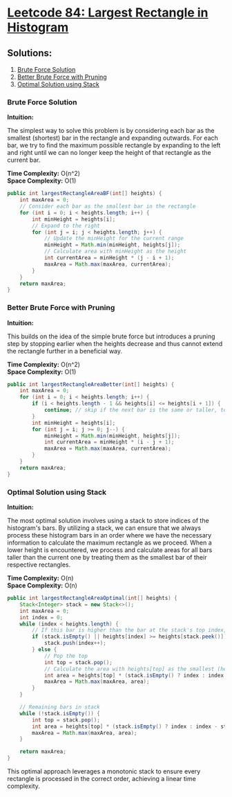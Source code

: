 # [Leetcode 84: Largest Rectangle in Histogram](https://leetcode.com/problems/largest-rectangle-in-histogram/)

## Solutions:
1. [Brute Force Solution](#brute-force-solution)
2. [Better Brute Force with Pruning](#better-brute-force-with-pruning)
3. [Optimal Solution using Stack](#optimal-solution-using-stack)

### Brute Force Solution

**Intuition:**

The simplest way to solve this problem is by considering each bar as the smallest (shortest) bar in the rectangle and expanding outwards. For each bar, we try to find the maximum possible rectangle by expanding to the left and right until we can no longer keep the height of that rectangle as the current bar.

**Time Complexity:** O(n^2)  
**Space Complexity:** O(1)

```java
public int largestRectangleAreaBF(int[] heights) {
    int maxArea = 0;
    // Consider each bar as the smallest bar in the rectangle
    for (int i = 0; i < heights.length; i++) {
        int minHeight = heights[i];
        // Expand to the right
        for (int j = i; j < heights.length; j++) {
            // Update the minHeight for the current range
            minHeight = Math.min(minHeight, heights[j]);
            // Calculate area with minHeight as the height
            int currentArea = minHeight * (j - i + 1);
            maxArea = Math.max(maxArea, currentArea);
        }
    }
    return maxArea;
}
```

### Better Brute Force with Pruning

**Intuition:**

This builds on the idea of the simple brute force but introduces a pruning step by stopping earlier when the heights decrease and thus cannot extend the rectangle further in a beneficial way.

**Time Complexity:** O(n^2)  
**Space Complexity:** O(1)

```java
public int largestRectangleAreaBetter(int[] heights) {
    int maxArea = 0;
    for (int i = 0; i < heights.length; i++) {
        if (i < heights.length - 1 && heights[i] <= heights[i + 1]) {
            continue; // skip if the next bar is the same or taller, to avoid redundancy
        }
        int minHeight = heights[i];
        for (int j = i; j >= 0; j--) {
            minHeight = Math.min(minHeight, heights[j]);
            int currentArea = minHeight * (i - j + 1);
            maxArea = Math.max(maxArea, currentArea);
        }
    }
    return maxArea;
}
```

### Optimal Solution using Stack

**Intuition:**

The most optimal solution involves using a stack to store indices of the histogram's bars. By utilizing a stack, we can ensure that we always process these histogram bars in an order where we have the necessary information to calculate the maximum rectangle as we proceed. When a lower height is encountered, we process and calculate areas for all bars taller than the current one by treating them as the smallest bar of their respective rectangles.

**Time Complexity:** O(n)  
**Space Complexity:** O(n)

```java
public int largestRectangleAreaOptimal(int[] heights) {
    Stack<Integer> stack = new Stack<>();
    int maxArea = 0;
    int index = 0;
    while (index < heights.length) {
        // If this bar is higher than the bar at the stack's top index, push it to the stack
        if (stack.isEmpty() || heights[index] >= heights[stack.peek()]) {
            stack.push(index++);
        } else {
            // Pop the top
            int top = stack.pop();
            // Calculate the area with heights[top] as the smallest (height)
            int area = heights[top] * (stack.isEmpty() ? index : index - stack.peek() - 1);
            maxArea = Math.max(maxArea, area);
        }
    }

    // Remaining bars in stack
    while (!stack.isEmpty()) {
        int top = stack.pop();
        int area = heights[top] * (stack.isEmpty() ? index : index - stack.peek() - 1);
        maxArea = Math.max(maxArea, area);
    }

    return maxArea;
}
```

This optimal approach leverages a monotonic stack to ensure every rectangle is processed in the correct order, achieving a linear time complexity.

